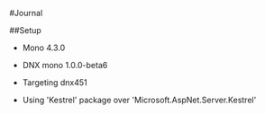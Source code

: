 #Journal

##Setup

- Mono 4.3.0

- DNX mono 1.0.0-beta6

- Targeting dnx451

- Using 'Kestrel' package over 'Microsoft.AspNet.Server.Kestrel'